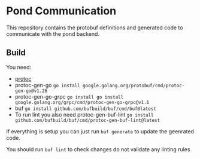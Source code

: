 # Pond Communication

This repository contains the protobuf definitions and generated code to communicate with the pond backend.

## Build

You need:
* [protoc](https://github.com/protocolbuffers/protobuf/releases/latest)
* protoc-gen-go `go install google.golang.org/protobuf/cmd/protoc-gen-go@v1.26`
* protoc-gen-go-grpc `go install go install google.golang.org/grpc/cmd/protoc-gen-go-grpc@v1.1`
* buf `go install github.com/bufbuild/buf/cmd/buf@latest`
* To run lint you also need protoc-gen-buf-lint `go install github.com/bufbuild/buf/cmd/protoc-gen-buf-lint@latest`

If everything is setup you can just run `buf generate` to update the geenrated code.

You should run `buf lint` to check changes do not validate any linting rules
